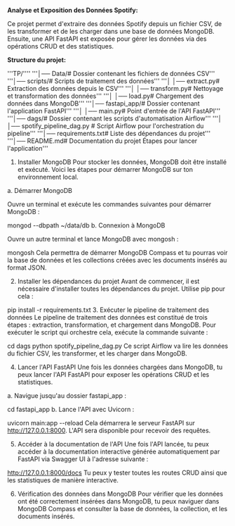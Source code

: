 **Analyse et Exposition des Données Spotify:**

Ce projet permet d'extraire des données Spotify depuis un fichier CSV, de les transformer et de les charger dans une base de données MongoDB. Ensuite, une API FastAPI est exposée pour gérer les données via des opérations CRUD et des statistiques.

**Structure du projet:**

'''TP/''''
'''│── Data/# Dossier contenant les fichiers de données CSV'''
'''│── scripts/# Scripts de traitement des données'''
'''│   │── extract.py# Extraction des données depuis le CSV'''
'''│   │── transform.py# Nettoyage et transformation des données'''
'''│   │── load.py# Chargement des données dans MongoDB'''
'''│── fastapi_app/# Dossier contenant l'application FastAPI'''
'''│   │── main.py# Point d'entrée de l'API FastAPI'''
'''│── dags/# Dossier contenant les scripts d'automatisation Airflow'''
'''│   │── spotify_pipeline_dag.py # Script Airflow pour l'orchestration du pipeline'''
'''│── requirements.txt# Liste des dépendances du projet'''
'''│── README.md# Documentation du projet
Étapes pour lancer l'application'''

1. Installer MongoDB
Pour stocker les données, MongoDB doit être installé et exécuté. Voici les étapes pour démarrer MongoDB sur ton environnement local.

a. Démarrer MongoDB

Ouvre un terminal et exécute les commandes suivantes pour démarrer MongoDB :

mongod --dbpath ~/data/db
b. Connexion à MongoDB

Ouvre un autre terminal et lance MongoDB avec mongosh :

mongosh
Cela permettra de démarrer MongoDB Compass et tu pourras voir la base de données et les collections créées avec les documents insérés au format JSON.

2. Installer les dépendances du projet
Avant de commencer, il est nécessaire d'installer toutes les dépendances du projet. Utilise pip pour cela :


pip install -r requirements.txt
3. Exécuter le pipeline de traitement des données
Le pipeline de traitement des données est constitué de trois étapes : extraction, transformation, et chargement dans MongoDB. Pour exécuter le script qui orchestre cela, exécute la commande suivante :


cd dags
python spotify_pipeline_dag.py
Ce script Airflow va lire les données du fichier CSV, les transformer, et les charger dans MongoDB.

4. Lancer l'API FastAPI
Une fois les données chargées dans MongoDB, tu peux lancer l'API FastAPI pour exposer les opérations CRUD et les statistiques.

a. Navigue jusqu'au dossier fastapi_app :

cd fastapi_app
b. Lance l'API avec Uvicorn :


uvicorn main:app --reload
Cela démarrera le serveur FastAPI sur http://127.0.0.1:8000. L'API sera disponible pour recevoir des requêtes.

5. Accéder à la documentation de l'API
Une fois l'API lancée, tu peux accéder à la documentation interactive générée automatiquement par FastAPI via Swagger UI à l'adresse suivante :

http://127.0.0.1:8000/docs
Tu peux y tester toutes les routes CRUD ainsi que les statistiques de manière interactive.

6. Vérification des données dans MongoDB
Pour vérifier que les données ont été correctement insérées dans MongoDB, tu peux naviguer dans MongoDB Compass et consulter la base de données, la collection, et les documents insérés.

